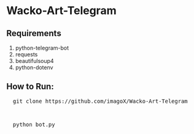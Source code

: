 # Wacko-Art-Telegram

## Requirements
<ol>
  <li>
    python-telegram-bot
  </li>
  <li>
    requests
  </li>
  <li>
    beautifulsoup4
  </li>
  <li>
    python-dotenv
  </li>
</ol>

## How to Run:
<pre>
  git clone https://github.com/imagoX/Wacko-Art-Telegram
</pre>
<br/>
<pre>
  python bot.py  
</pre>
